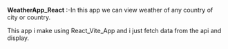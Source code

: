 **WeatherApp_React**
                   :-In this app we can view weather of any country of city or country.
                   
This app i make using React_Vite_App and i just fetch data from the api and display.
                   
